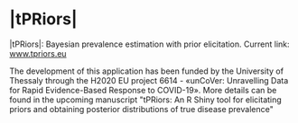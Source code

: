 # |tPRiors|

 |tPRiors|: Bayesian prevalence estimation with prior elicitation. Current link: www.tpriors.eu

The development of this application has been funded by the University of Thessaly through the H2020 EU project 6614 - «unCoVer: Unravelling Data for Rapid Evidence-Based Response to COVID-19». More details can be found in the upcoming manuscript "tPRiors: An R Shiny tool for elicitating priors and obtaining posterior distributions of true disease prevalence"
